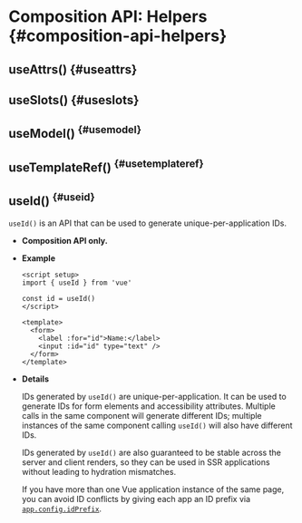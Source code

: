 # Composition API: Helpers {#composition-api-helpers}

## useAttrs() {#useattrs}

## useSlots() {#useslots}

## useModel() <sup class="vt-badge" data-text="3.4+" /> {#usemodel}

## useTemplateRef() <sup class="vt-badge" data-text="3.5+" /> {#usetemplateref}

## useId() <sup class="vt-badge" data-text="3.5+" /> {#useid}

`useId()` is an API that can be used to generate unique-per-application IDs.

- **Composition API only.**

- **Example**

  ```vue
  <script setup>
  import { useId } from 'vue'

  const id = useId()
  </script>

  <template>
    <form>
      <label :for="id">Name:</label>
      <input :id="id" type="text" />
    </form>
  </template>
  ```

- **Details**

  IDs generated by `useId()` are unique-per-application. It can be used to generate IDs for form elements and accessibility attributes. Multiple calls in the same component will generate different IDs; multiple instances of the same component calling `useId()` will also have different IDs.
  
  IDs generated by `useId()` are also guaranteed to be stable across the server and client renders, so they can be used in SSR applications without leading to hydration mismatches.

  If you have more than one Vue application instance of the same page, you can avoid ID conflicts by giving each app an ID prefix via [`app.config.idPrefix`](/api/application#app-config-idprefix).

